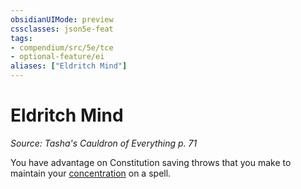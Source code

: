 ```yaml
---
obsidianUIMode: preview
cssclasses: json5e-feat
tags:
- compendium/src/5e/tce
- optional-feature/ei
aliases: ["Eldritch Mind"]
---
```

# Eldritch Mind
*Source: Tasha's Cauldron of Everything p. 71*  

You have advantage on Constitution saving throws that you make to maintain your [concentration](_conditions.md#concentration) on a spell.